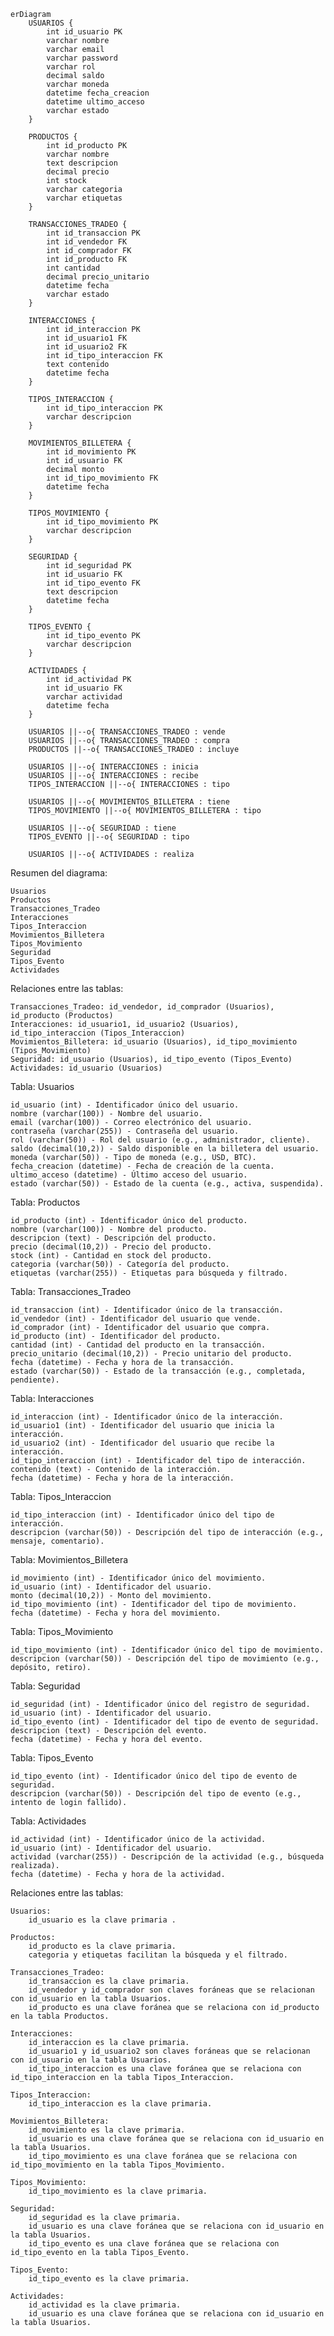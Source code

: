 ```mermaid
erDiagram
    USUARIOS {
        int id_usuario PK
        varchar nombre
        varchar email
        varchar password
        varchar rol
        decimal saldo
        varchar moneda
        datetime fecha_creacion
        datetime ultimo_acceso
        varchar estado
    }

    PRODUCTOS {
        int id_producto PK
        varchar nombre
        text descripcion
        decimal precio
        int stock
        varchar categoria
        varchar etiquetas
    }

    TRANSACCIONES_TRADEO {
        int id_transaccion PK
        int id_vendedor FK
        int id_comprador FK
        int id_producto FK
        int cantidad
        decimal precio_unitario
        datetime fecha
        varchar estado
    }

    INTERACCIONES {
        int id_interaccion PK
        int id_usuario1 FK
        int id_usuario2 FK
        int id_tipo_interaccion FK
        text contenido
        datetime fecha
    }

    TIPOS_INTERACCION {
        int id_tipo_interaccion PK
        varchar descripcion
    }

    MOVIMIENTOS_BILLETERA {
        int id_movimiento PK
        int id_usuario FK
        decimal monto
        int id_tipo_movimiento FK
        datetime fecha
    }

    TIPOS_MOVIMIENTO {
        int id_tipo_movimiento PK
        varchar descripcion
    }

    SEGURIDAD {
        int id_seguridad PK
        int id_usuario FK
        int id_tipo_evento FK
        text descripcion
        datetime fecha
    }

    TIPOS_EVENTO {
        int id_tipo_evento PK
        varchar descripcion
    }

    ACTIVIDADES {
        int id_actividad PK
        int id_usuario FK
        varchar actividad
        datetime fecha
    }

    USUARIOS ||--o{ TRANSACCIONES_TRADEO : vende
    USUARIOS ||--o{ TRANSACCIONES_TRADEO : compra
    PRODUCTOS ||--o{ TRANSACCIONES_TRADEO : incluye

    USUARIOS ||--o{ INTERACCIONES : inicia
    USUARIOS ||--o{ INTERACCIONES : recibe
    TIPOS_INTERACCION ||--o{ INTERACCIONES : tipo

    USUARIOS ||--o{ MOVIMIENTOS_BILLETERA : tiene
    TIPOS_MOVIMIENTO ||--o{ MOVIMIENTOS_BILLETERA : tipo

    USUARIOS ||--o{ SEGURIDAD : tiene
    TIPOS_EVENTO ||--o{ SEGURIDAD : tipo

    USUARIOS ||--o{ ACTIVIDADES : realiza

```

Resumen del diagrama:

    Usuarios
    Productos
    Transacciones_Tradeo
    Interacciones
    Tipos_Interaccion
    Movimientos_Billetera
    Tipos_Movimiento
    Seguridad
    Tipos_Evento
    Actividades

Relaciones entre las tablas:

    Transacciones_Tradeo: id_vendedor, id_comprador (Usuarios), id_producto (Productos)
    Interacciones: id_usuario1, id_usuario2 (Usuarios), id_tipo_interaccion (Tipos_Interaccion)
    Movimientos_Billetera: id_usuario (Usuarios), id_tipo_movimiento (Tipos_Movimiento)
    Seguridad: id_usuario (Usuarios), id_tipo_evento (Tipos_Evento)
    Actividades: id_usuario (Usuarios)

Tabla: Usuarios 

    id_usuario (int) - Identificador único del usuario.
    nombre (varchar(100)) - Nombre del usuario.
    email (varchar(100)) - Correo electrónico del usuario.
    contraseña (varchar(255)) - Contraseña del usuario.
    rol (varchar(50)) - Rol del usuario (e.g., administrador, cliente).
    saldo (decimal(10,2)) - Saldo disponible en la billetera del usuario.
    moneda (varchar(50)) - Tipo de moneda (e.g., USD, BTC).
    fecha_creacion (datetime) - Fecha de creación de la cuenta.
    ultimo_acceso (datetime) - Último acceso del usuario.
    estado (varchar(50)) - Estado de la cuenta (e.g., activa, suspendida).

Tabla: Productos

    id_producto (int) - Identificador único del producto.
    nombre (varchar(100)) - Nombre del producto.
    descripcion (text) - Descripción del producto.
    precio (decimal(10,2)) - Precio del producto.
    stock (int) - Cantidad en stock del producto.
    categoria (varchar(50)) - Categoría del producto.
    etiquetas (varchar(255)) - Etiquetas para búsqueda y filtrado.

Tabla: Transacciones_Tradeo

    id_transaccion (int) - Identificador único de la transacción.
    id_vendedor (int) - Identificador del usuario que vende.
    id_comprador (int) - Identificador del usuario que compra.
    id_producto (int) - Identificador del producto.
    cantidad (int) - Cantidad del producto en la transacción.
    precio_unitario (decimal(10,2)) - Precio unitario del producto.
    fecha (datetime) - Fecha y hora de la transacción.
    estado (varchar(50)) - Estado de la transacción (e.g., completada, pendiente).

Tabla: Interacciones

    id_interaccion (int) - Identificador único de la interacción.
    id_usuario1 (int) - Identificador del usuario que inicia la interacción.
    id_usuario2 (int) - Identificador del usuario que recibe la interacción.
    id_tipo_interaccion (int) - Identificador del tipo de interacción.
    contenido (text) - Contenido de la interacción.
    fecha (datetime) - Fecha y hora de la interacción.

Tabla: Tipos_Interaccion

    id_tipo_interaccion (int) - Identificador único del tipo de interacción.
    descripcion (varchar(50)) - Descripción del tipo de interacción (e.g., mensaje, comentario).

Tabla: Movimientos_Billetera

    id_movimiento (int) - Identificador único del movimiento.
    id_usuario (int) - Identificador del usuario.
    monto (decimal(10,2)) - Monto del movimiento.
    id_tipo_movimiento (int) - Identificador del tipo de movimiento.
    fecha (datetime) - Fecha y hora del movimiento.

Tabla: Tipos_Movimiento

    id_tipo_movimiento (int) - Identificador único del tipo de movimiento.
    descripcion (varchar(50)) - Descripción del tipo de movimiento (e.g., depósito, retiro).

Tabla: Seguridad

    id_seguridad (int) - Identificador único del registro de seguridad.
    id_usuario (int) - Identificador del usuario.
    id_tipo_evento (int) - Identificador del tipo de evento de seguridad.
    descripcion (text) - Descripción del evento.
    fecha (datetime) - Fecha y hora del evento.

Tabla: Tipos_Evento 

    id_tipo_evento (int) - Identificador único del tipo de evento de seguridad.
    descripcion (varchar(50)) - Descripción del tipo de evento (e.g., intento de login fallido).

Tabla: Actividades

    id_actividad (int) - Identificador único de la actividad.
    id_usuario (int) - Identificador del usuario.
    actividad (varchar(255)) - Descripción de la actividad (e.g., búsqueda realizada).
    fecha (datetime) - Fecha y hora de la actividad.

Relaciones entre las tablas:

    Usuarios:
        id_usuario es la clave primaria .

    Productos:
        id_producto es la clave primaria.
        categoria y etiquetas facilitan la búsqueda y el filtrado.

    Transacciones_Tradeo:
        id_transaccion es la clave primaria.
        id_vendedor y id_comprador son claves foráneas que se relacionan con id_usuario en la tabla Usuarios.
        id_producto es una clave foránea que se relaciona con id_producto en la tabla Productos.

    Interacciones:
        id_interaccion es la clave primaria.
        id_usuario1 y id_usuario2 son claves foráneas que se relacionan con id_usuario en la tabla Usuarios.
        id_tipo_interaccion es una clave foránea que se relaciona con id_tipo_interaccion en la tabla Tipos_Interaccion.

    Tipos_Interaccion:
        id_tipo_interaccion es la clave primaria.

    Movimientos_Billetera:
        id_movimiento es la clave primaria.
        id_usuario es una clave foránea que se relaciona con id_usuario en la tabla Usuarios.
        id_tipo_movimiento es una clave foránea que se relaciona con id_tipo_movimiento en la tabla Tipos_Movimiento.

    Tipos_Movimiento:
        id_tipo_movimiento es la clave primaria.

    Seguridad:
        id_seguridad es la clave primaria.
        id_usuario es una clave foránea que se relaciona con id_usuario en la tabla Usuarios.
        id_tipo_evento es una clave foránea que se relaciona con id_tipo_evento en la tabla Tipos_Evento.

    Tipos_Evento:
        id_tipo_evento es la clave primaria.

    Actividades:
        id_actividad es la clave primaria.
        id_usuario es una clave foránea que se relaciona con id_usuario en la tabla Usuarios.

